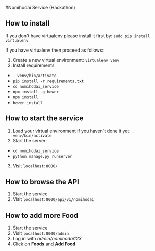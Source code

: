#Nomihodai Service (Hackathon)

## How to install
If you don't have virtualenv please install it first by:
```sudo pip install virtualenv```

If you have virtualenv then proceed as follows:

1. Create a new virtual environment: ```virtualenv venv```
2. Install requirements
  * ```. venv/bin/activate```
  * ```pip install -r requirements.txt```
  * ```cd nomihodai_service```
  * ```npm install -g bower```
  * ```npm install```
  * ```bower install```

## How to start the service

1. Load your virtual environment if you haven't done it yet:
```. venv/bin/activate```
2. Start the server:
  * ```cd nomihodai_service```
  * ```python manage.py runserver```
3. Visit ```localhost:8000/```

## How to browse the API

1. Start the service
2. Visit ```localhost:8000/api/v1/nomihodai```

## How to add more Food

1. Start the service
2. Visit ```localhost:8000/admin```
3. Log in with *admin/nomihodai123*
4. Click on **Foods** and **Add Food**
